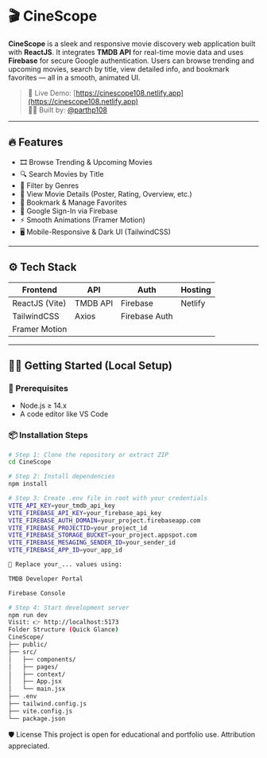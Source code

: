 # 🎬 CineScope

**CineScope** is a sleek and responsive movie discovery web application built with **ReactJS**. It integrates **TMDB API** for real-time movie data and uses **Firebase** for secure Google authentication. Users can browse trending and upcoming movies, search by title, view detailed info, and bookmark favorites — all in a smooth, animated UI.

> 🚀 Live Demo: [https://cinescope108.netlify.app](https://cinescope108.netlify.app)  
> 🧑‍💻 Built by: [@parthp108](https://github.com/parthp108)

---

## 🔥 Features

- 🎞️ Browse Trending & Upcoming Movies
- 🔍 Search Movies by Title
- 🎯 Filter by Genres
- 📑 View Movie Details (Poster, Rating, Overview, etc.)
- 💾 Bookmark & Manage Favorites
- 🔐 Google Sign-In via Firebase
- ⚡ Smooth Animations (Framer Motion)
- 🖥️ Mobile-Responsive & Dark UI (TailwindCSS)

---

## ⚙️ Tech Stack

| Frontend   | API           | Auth      | Hosting   |
|------------|----------------|-----------|------------|
| ReactJS (Vite) | TMDB API       | Firebase  | Netlify    |
| TailwindCSS    | Axios           | Firebase Auth |        |
| Framer Motion  |                |           |            |

---

## 🧑‍💻 Getting Started (Local Setup)

### 🔧 Prerequisites

- Node.js ≥ 14.x
- A code editor like VS Code

### 📦 Installation Steps

```bash
# Step 1: Clone the repository or extract ZIP
cd CineScope

# Step 2: Install dependencies
npm install

# Step 3: Create .env file in root with your credentials
VITE_API_KEY=your_tmdb_api_key
VITE_FIREBASE_API_KEY=your_firebase_api_key
VITE_FIREBASE_AUTH_DOMAIN=your_project.firebaseapp.com
VITE_FIREBASE_PROJECTID=your_project_id
VITE_FIREBASE_STORAGE_BUCKET=your_project.appspot.com
VITE_FIREBASE_MESAGING_SENDER_ID=your_sender_id
VITE_FIREBASE_APP_ID=your_app_id

🔁 Replace your_... values using:

TMDB Developer Portal

Firebase Console

# Step 4: Start development server
npm run dev
Visit: 👉 http://localhost:5173
Folder Structure (Quick Glance)
CineScope/
├── public/
├── src/
│   ├── components/
│   ├── pages/
│   ├── context/
│   ├── App.jsx
│   └── main.jsx
├── .env
├── tailwind.config.js
├── vite.config.js
└── package.json
```
🛡️ License
This project is open for educational and portfolio use. Attribution appreciated.









